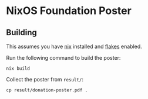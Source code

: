# NixOS Foundation Poster


## Building

This assumes you have [nix](https://nixos.org/download.html) installed and [flakes](https://nixos.wiki/wiki/Flakes) enabled.

Run the following command to build the poster:
```
nix build
```

Collect the poster from `result/`:

```
cp result/donation-poster.pdf .
```